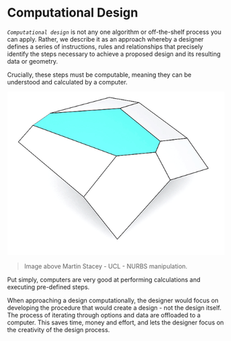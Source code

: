 # Computational Design

_`Computational design`_ is not any one algorithm or off-the-shelf process you can apply. Rather, we describe it as an approach whereby a designer defines a series of instructions, rules and relationships that precisely identify the steps necessary to achieve a proposed design and its resulting data or geometry. 

Crucially, these steps must be computable, meaning they can be understood and calculated by a computer.

![](../.gitbook/assets/compdesign.gif)

> Image above Martin Stacey - UCL - NURBS manipulation.

Put simply, computers are very good at performing calculations and executing pre-defined steps.

When approaching a design computationally, the designer would focus on developing the procedure that would create a design - not the design itself. The process of iterating through options and data are offloaded to a computer. This saves time, money and effort, and lets the designer focus on the creativity of the design process.

